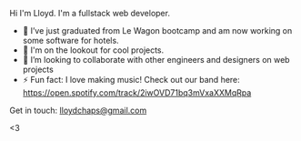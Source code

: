 
Hi I'm Lloyd. I'm a fullstack web developer.

- 🌱 I’ve just graduated from Le Wagon bootcamp and am now working on some software for hotels.
- 🔭 I'm on the lookout for cool projects.
- 👯 I’m looking to collaborate with other engineers and designers on web projects
- ⚡ Fun fact: I love making music! Check out our band here: https://open.spotify.com/track/2iwOVD71bq3mVxaXXMqRpa

Get in touch: lloydchaps@gmail.com

<3
